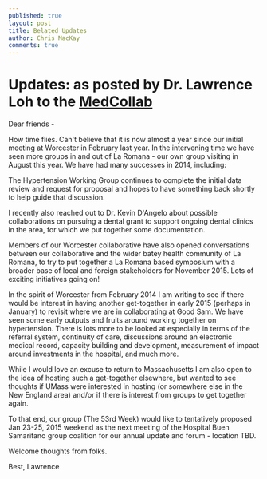 ```yaml
---
published: true
layout: post
title: Belated Updates
author: Chris MacKay
comments: true
---
```


# Updates: as posted by Dr. Lawrence Loh to the [MedCollab](http://lists.hbsgrupos.org/listinfo.cgi/medcollab-hbsgrupos.org)

Dear friends - 

How time flies. Can't believe that it is now almost a year since our initial meeting at Worcester in February last year. In the intervening time we have seen more groups in and out of La Romana - our own group visiting in August this year. We have had many successes in 2014, including:

The Hypertension Working Group continues to complete the initial data review and request for proposal and hopes to have something back shortly to help guide that discussion.

I recently also reached out to Dr. Kevin D'Angelo about possible collaborations on pursuing a dental grant to support ongoing dental clinics in the area, for which we put together some documentation.

Members of our Worcester collaborative have also opened conversations between our collaborative and the wider batey health community of La Romana, to try to put together a La Romana based symposium with a broader base of local and foreign stakeholders for November 2015. Lots of exciting initiatives going on!

In the spirit of Worcester from February 2014 I am writing to see if there would be interest in having another get-together in early 2015 (perhaps in January) to revisit where we are in collaborating at Good Sam. We have seen some early outputs and fruits around working together on hypertension. There is lots more to be looked at especially in terms of the referral system, continuity of care, discussions around an electronic medical record, capacity building and development, measurement of impact around investments in the hospital, and much more. 

While I would love an excuse to return to Massachusetts I am also open to the idea of hosting such a get-together elsewhere, but wanted to see thoughts if UMass were interested in hosting (or somewhere else in the New England area) and/or if there is interest from groups to get together again.

To that end, our group (The 53rd Week) would like to tentatively proposed Jan 23-25, 2015 weekend as the next meeting of the Hospital Buen Samaritano group coalition for our annual update and forum - location TBD. 

Welcome thoughts from folks.

Best,
Lawrence

